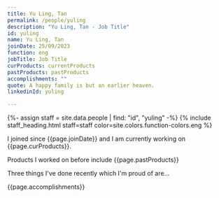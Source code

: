 ```yaml
---
title: Yu Ling, Tan
permalink: /people/yuling
description: "Yu Ling, Tan - Job Title"
id: yuling
name: Yu Ling, Tan
joinDate: 25/09/2023
function: eng
jobTitle: Job Title
curProducts: currentProducts
pastProducts: pastProducts
accomplishments: ""
quote: A happy family is but an earlier heaven.
linkedinId: yuling

---
```


{%- assign staff = site.data.people | find: "id", "yuling" -%}
{% include staff_heading.html staff=staff color=site.colors.function-colors.eng %}

<p>I joined since {{page.joinDate}} and I am currently working on {{page.curProducts}}.</p>

<p>Products I worked on before include {{page.pastProducts}}</p>

<p>Three things I've done recently which I'm proud of are...</p>
{{page.accomplishments}}
